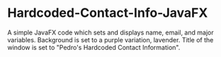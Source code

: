 # Hardcoded-Contact-Info-JavaFX
A simple JavaFX code which sets and displays name, email, and major variables. 
Background is set to a purple variation, lavender. Title of the window is set to "Pedro's Hardcoded Contact Information".

